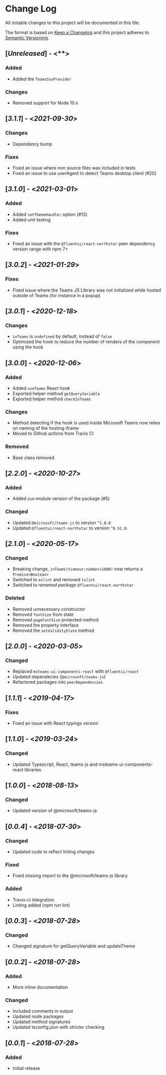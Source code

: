 # Change Log

All notable changes to this project will be documented in this file.

The format is based on [Keep a Changelog](http://keepachangelog.com/)
and this project adheres to [Semantic Versioning](http://semver.org/).


## [*Unreleased*] - <**>

### Added

* Added the `TeamsSsoProvider`

### Changes

* Removed support for Node 10.x

## [*3.1.1*] - <*2021-09-30*>

### Changes

* Dependency bump

### Fixes

* Fixed an issue where non source files was included in tests
* Fixed an issue to use userAgent to detect Teams desktop client (#20)

## [*3.1.0*] - <*2021-03-01*>

### Added

* Added `setThemeHandler` option (#13)
* Added unit testing

### Fixes

* Fixed an issue with the `@fluentui/react-northstar` peer dependency version range with npm 7+

## [*3.0.2*] - <*2021-01-29*>

### Fixes

* Fixed issue where the Teams JS Library was not initialized while hosted outside of Teams (for instance in a popup)

## [*3.0.1*] - <*2020-12-18*>

### Changes

* `inTeams` is `undefined` by default, instead of `false`
* Optimized the hook to reduce the number of renders of the component using the hook

## [*3.0.0*] - <*2020-12-06*>

### Added

* Added `useTeams` React hook
* Exported helper method `getQueryVariable`
* Exported helper method `checkInTeams`

### Changes

* Method detecting if the hook is used inside Microsoft Teams now relies on naming of the hosting iframe
* Moved to Github actions from Travis CI

### Removed

* Base class removed

## [*2.2.0*] - <*2020-10-27*>

### Added

* Added `esm` module version of the package (#5)

### Changed

* Updated `@microsoft/teams-js` to version `^1.8.0`
* Updated `@fluentui/react-northstar` to version `^0.51.0`.

## [*2.1.0*] - <*2020-05-17*>

### Changed

* Breaking change, `inTeams(timeout:number=1000)` now returns a `Promise<Boolean>`
* Switched to `eslint` and removed `tslint`
* Switched to *renamed package* `@fluentui/react-northstar`

### Deleted

* Removed unnecessary constructor
* Removed `fontSize` from state
* Removed `pageFontSize` protected method
* Removed the property interface
* Removed the `setValidityState` method

## [*2.0.0*] - <*2020-03-05*>

### Changed

* Replaced `msteams-ui-components-react` with `@fluentui/react`
* Updated dependecies (`@microsoft/teams-js`)
* Refactored packages into `peerDependencies`

## [*1.1.1*] - <*2019-04-17*>

### Fixes

* Fixed an issue with React typings version

## [*1.1.0*] - <*2019-03-24*>

### Changed

* Updated Typescript, React, teams-js and msteams-ui-components-react libraries

## [*1.0.0*] - <*2018-08-13*>

### Changed

* Updated version of @microsoft/teams-js

## [*0.0.4*] - <*2018-07-30*>

### Changed

* Updated code to reflect linting changes

### Fixed

* Fixed missing import to the @microsoft/teams-js library

### Added

* Travis-ci integration
* Linting added (npm run lint)

## [*0.0.3*] - <*2018-07-28*>

### Changed

* Changed signature for getQueryVariable and updateTheme

## [*0.0.2*] - <*2018-07-28*>

### Added

* More inline documentation

### Changed

* Included comments in output
* Updated node packages
* Updated method signatures
* Updated tsconfig.json with stricter checking

## [*0.0.1*] - <*2018-07-28*>

### Added

* Initial release
